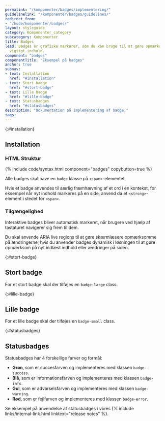 ```yaml
---
permalink: "/komponenter/badges/implementering/"
guidelinelink: "/komponenter/badges/guidelines/"
redirect_from:
- "/kode/komponenter/badges/"
layout: styleguide
category: Komponenter_category
subcategory: Komponenter 
title: Badges
lead: Badges er grafiske markører, som du kan bruge til at gøre opmærksom på nyt eller
  vigtigt indhold.
component: "badges"
componentTitle: "Eksempel på badges"
anchor: true
subnav:
- text: Installation
  href: "#installation"
- text: Stort badge
  href: "#stort-badge"
- text: Lille badge
  href: "#lille-badge"
- text: Statusbadges
  href: "#statusbadges"
description: "Dokumentation på implementering af badge."
tags:
---
```


{:#installation}
## Installation

### HTML Struktur

{% include code/syntax.html component="badges" copybutton=true %}

Alle badges skal have en `badge` klasse på `<span>`-elementet. 

Hvis et badge anvendes til særlig fræmhævning af et ord i en kontekst, for eksempel når nyt indhold markeres på en side, anvend da et `<strong>`-element i stedet for `<span>`.

### Tilgængelighed

Interaktive badges bliver automatisk markeret, når brugere ved hjælp af tastaturet navigerer sig frem til dem.

Du skal anvende ARIA live regions til at gøre skærmlæsere opmærksomme på ændringerne, hvis du anvender badges dynamisk i løsningen til at gøre opmærksom på nyt indlæst indhold eller ændringer på siden.

{:#stort-badge}
## Stort badge
For et stort badge skal der tilføjes en `badge-large` class.

{:#lille-badge}
## Lille badge
For et lille badge skal der tilføjes en `badge-small` class.

{:#statusbadges}
## Statusbadges

Statusbadges har 4 forskellige farver og formål:

- <strong class="badge badge-small badge-success">Grøn</strong>, som er succesfarven og implementeres med klassen `badge-success`.
- <strong class="badge badge-small badge-info">Blå</strong>, som er informationsfarven og implementeres med klassen `badge-info`.
- <strong class="badge badge-small badge-warning">Gul</strong>, som er advarselsfarven og implementeres med klassen `badge-warning`.
- <strong class="badge badge-small badge-error">Rød</strong>, som er fejlfarven og implementeres med klassen `badge-error`.

Se eksempel på anvendelse af statusbadges i vores {% include links/internal-link.html linktext="release notes" %}.
